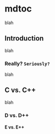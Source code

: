 # mdtoc

blah

<!-- mdtoc-start -->
<!-- mdtoc-end -->

## Introduction

blah

### Really? `Seriously?`

blah

## C  vs. C++

blah

### D  vs. D++

#### E  vs. E++
